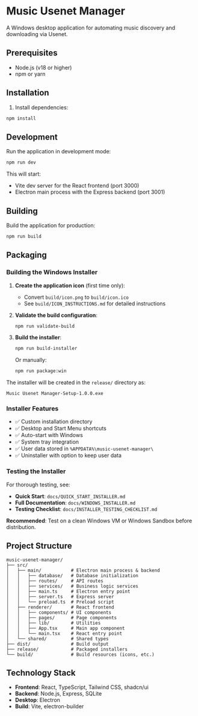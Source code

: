 # Music Usenet Manager

A Windows desktop application for automating music discovery and downloading via Usenet.

## Prerequisites

- Node.js (v18 or higher)
- npm or yarn

## Installation

1. Install dependencies:
```bash
npm install
```

## Development

Run the application in development mode:

```bash
npm run dev
```

This will start:
- Vite dev server for the React frontend (port 3000)
- Electron main process with the Express backend (port 3001)

## Building

Build the application for production:

```bash
npm run build
```

## Packaging

### Building the Windows Installer

1. **Create the application icon** (first time only):
   - Convert `build/icon.png` to `build/icon.ico`
   - See `build/ICON_INSTRUCTIONS.md` for detailed instructions

2. **Validate the build configuration**:
   ```bash
   npm run validate-build
   ```

3. **Build the installer**:
   ```bash
   npm run build-installer
   ```
   
   Or manually:
   ```bash
   npm run package:win
   ```

The installer will be created in the `release/` directory as:
```
Music Usenet Manager-Setup-1.0.0.exe
```

### Installer Features

- ✅ Custom installation directory
- ✅ Desktop and Start Menu shortcuts
- ✅ Auto-start with Windows
- ✅ System tray integration
- ✅ User data stored in `%APPDATA%\music-usenet-manager\`
- ✅ Uninstaller with option to keep user data

### Testing the Installer

For thorough testing, see:
- **Quick Start**: `docs/QUICK_START_INSTALLER.md`
- **Full Documentation**: `docs/WINDOWS_INSTALLER.md`
- **Testing Checklist**: `docs/INSTALLER_TESTING_CHECKLIST.md`

**Recommended**: Test on a clean Windows VM or Windows Sandbox before distribution.

## Project Structure

```
music-usenet-manager/
├── src/
│   ├── main/           # Electron main process & backend
│   │   ├── database/   # Database initialization
│   │   ├── routes/     # API routes
│   │   ├── services/   # Business logic services
│   │   ├── main.ts     # Electron entry point
│   │   ├── server.ts   # Express server
│   │   └── preload.ts  # Preload script
│   ├── renderer/       # React frontend
│   │   ├── components/ # UI components
│   │   ├── pages/      # Page components
│   │   ├── lib/        # Utilities
│   │   ├── App.tsx     # Main app component
│   │   └── main.tsx    # React entry point
│   └── shared/         # Shared types
├── dist/               # Build output
├── release/            # Packaged installers
└── build/              # Build resources (icons, etc.)
```

## Technology Stack

- **Frontend**: React, TypeScript, Tailwind CSS, shadcn/ui
- **Backend**: Node.js, Express, SQLite
- **Desktop**: Electron
- **Build**: Vite, electron-builder
